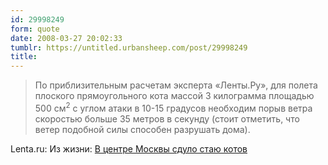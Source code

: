 ```yaml
---
id: 29998249
form: quote
date: 2008-03-27 20:02:33
tumblr: https://untitled.urbansheep.com/post/29998249
title: 
---
```


<blockquote>
По приблизительным расчетам эксперта «Ленты.Ру», для полета плоского прямоугольного кота массой 3 килограмма площадью 500 см<sup>2</sup> с углом атаки в 10-15 градусов необходим порыв ветра скоростью больше 35 метров в секунду (стоит отметить, что ветер подобной силы способен разрушать дома).
</blockquote>

Lenta.ru: Из жизни: <a href="http://lenta.ru/news/2008/03/26/cats/">В центре Москвы сдуло стаю котов</a>
